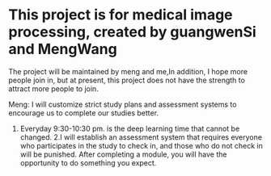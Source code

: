 # This project is for medical image processing, created by guangwenSi and MengWang
The project will be maintained by meng and me,In addition,
I hope more people join in, but at present, this project does not have the strength to attract more people to join.

Meng:
I will customize strict study plans and assessment systems to encourage us to complete our studies better.
1. Everyday 9:30-10:30 pm. is the deep learning time that cannot be changed.
2.I will establish an assessment system that requires everyone who participates in the study to check in, and those who do not check in will be punished. After completing a module, you will have the opportunity to do something you expect.
